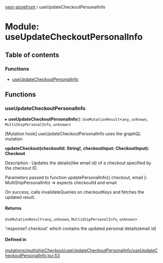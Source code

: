 [next-storefront](../README.md) / useUpdateCheckoutPersonalInfo

# Module: useUpdateCheckoutPersonalInfo

## Table of contents

### Functions

- [useUpdateCheckoutPersonalInfo](useUpdateCheckoutPersonalInfo.md#useupdatecheckoutpersonalinfo)

## Functions

### useUpdateCheckoutPersonalInfo

▸ **useUpdateCheckoutPersonalInfo**(): `UseMutationResult`<`any`, `unknown`, `MultiShipPersonalInfo`, `unknown`\>

[Mutation hook] useUpdateCheckoutPersonalInfo uses the graphQL mutation

<b>updateCheckout(checkoutId: String!, checkoutInput: CheckoutInput): Checkout</b>

Description : Updates the details(like email id) of a checkout specified by the checkout ID.

Parameters passed to function updatePersonalInfo({ checkout, email }: MultiShipPersonalInfo) => expects checkoutId and email

On success, calls invalidateQueries on checkoutKeys and fetches the updated result.

#### Returns

`UseMutationResult`<`any`, `unknown`, `MultiShipPersonalInfo`, `unknown`\>

'response?.checkout' which contains the updated personal details(email id)

#### Defined in

[mutations/multishipCheckout/useUpdateCheckoutPersonalInfo/useUpdateCheckoutPersonalInfo.tsx:53](https://github.com/KiboSoftware/nextjs-storefront/blob/474c22ea/hooks/mutations/multishipCheckout/useUpdateCheckoutPersonalInfo/useUpdateCheckoutPersonalInfo.tsx#L53)
